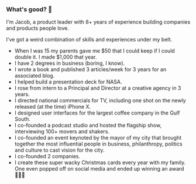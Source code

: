 ### What's good? 👋

I'm Jacob, a product leader with 8+ years of experience building companies and products people love.

I've got a weird combination of skills and experiences under my belt.
- When I was 15 my parents gave me $50 that I could keep if I could double it. I made $1,000 that year.
- I have 2 degrees in business (boring, I know).
- I wrote a book and published 3 articles/week for 3 years for an associated blog.
- I helped build a presentation deck for NASA.
- I rose from intern to a Principal and Director at a creative agency in 3 years.
- I directed national commercials for TV, including one shot on the newly released (at the time) iPhone X.
- I designed user interfaces for the largest coffee company in the Gulf South.
- I co-founded a podcast studio and hosted the flagship show, interviewing 100+ movers and shakers.
- I co-founded an event keynoted by the mayor of my city that brought together the most influential people in business, philanthropy, politics and culture to cast vision for the city.
- I co-founded 2 companies.
- I create these super wacky Christmas cards every year with my family. One even popped off on social media and ended up winning an award 🤷🏽‍♂️
